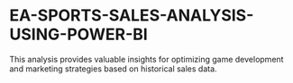 # EA-SPORTS-SALES-ANALYSIS-USING-POWER-BI
This analysis provides valuable insights for optimizing game development and marketing strategies based on historical sales data.
